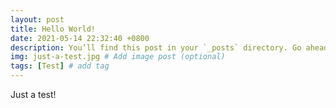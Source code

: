 ```yaml
---
layout: post
title: Hello World!
date: 2021-05-14 22:32:40 +0800
description: You’ll find this post in your `_posts` directory. Go ahead and edit it and re-build the site to see your changes. # Add post description (optional)
img: just-a-test.jpg # Add image post (optional)
tags: [Test] # add tag
---
```


Just a test!
